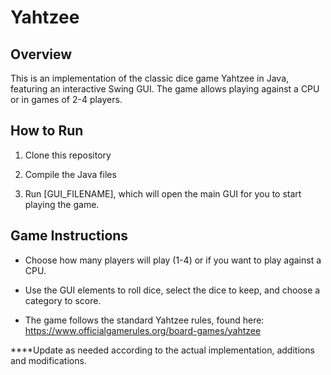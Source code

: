 # Yahtzee

## Overview

This is an implementation of the classic dice game Yahtzee in Java, featuring an interactive Swing GUI. The game allows playing against a CPU or in games of 2-4 players.

## How to Run

1. Clone this repository

2. Compile the Java files

3. Run [GUI_FILENAME], which will open the main GUI for you to start playing the game.

## Game Instructions

- Choose how many players will play (1-4) or if you want to play against a CPU.

- Use the GUI elements to roll dice, select the dice to keep, and choose a category to score.

- The game follows the standard Yahtzee rules, found here: https://www.officialgamerules.org/board-games/yahtzee

****Update as needed according to the actual implementation, additions and modifications.
